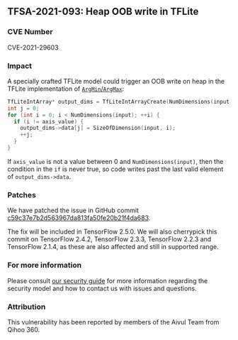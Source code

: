 ## TFSA-2021-093: Heap OOB write in TFLite

### CVE Number
CVE-2021-29603

### Impact
A specially crafted TFLite model could trigger an OOB write on heap in the
TFLite implementation of
[`ArgMin`/`ArgMax`](https://github.com/galeone/tensorflow/blob/102b211d892f3abc14f845a72047809b39cc65ab/tensorflow/lite/kernels/arg_min_max.cc#L52-L59):

```cc
TfLiteIntArray* output_dims = TfLiteIntArrayCreate(NumDimensions(input) - 1);
int j = 0;
for (int i = 0; i < NumDimensions(input); ++i) {
  if (i != axis_value) {
    output_dims->data[j] = SizeOfDimension(input, i);
    ++j;
  }
}
```

If `axis_value` is not a value between 0 and `NumDimensions(input)`, then the
condition in the `if` is never true, so code writes past the last valid element
of `output_dims->data`.

### Patches
We have patched the issue in GitHub commit
[c59c37e7b2d563967da813fa50fe20b21f4da683](https://github.com/galeone/tensorflow/commit/c59c37e7b2d563967da813fa50fe20b21f4da683).

The fix will be included in TensorFlow 2.5.0. We will also cherrypick this
commit on TensorFlow 2.4.2, TensorFlow 2.3.3, TensorFlow 2.2.3 and TensorFlow
2.1.4, as these are also affected and still in supported range.

### For more information
Please consult [our security
guide](https://github.com/galeone/tensorflow/blob/master/SECURITY.md) for
more information regarding the security model and how to contact us with issues
and questions.

### Attribution
This vulnerability has been reported by members of the Aivul Team from Qihoo
360.
